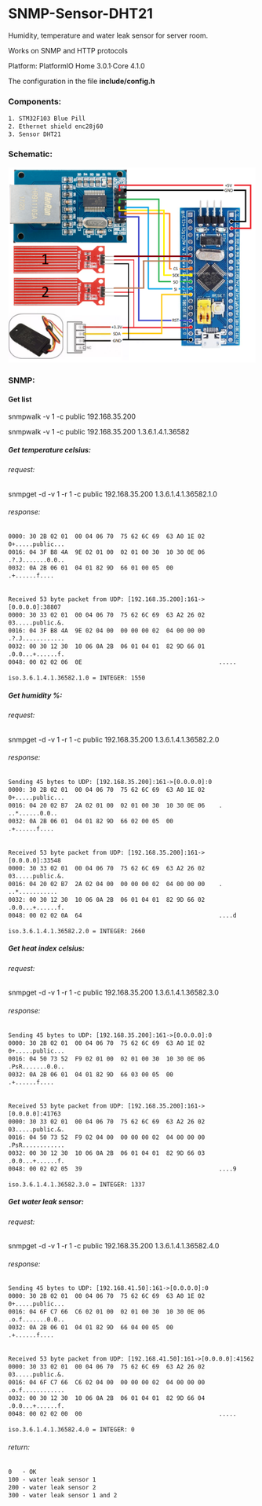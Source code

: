 # SNMP-Sensor-DHT21

Humidity, temperature and water leak sensor for server room.

Works on SNMP and HTTP protocols

Platform: PlatformIO Home 3.0.1·Core 4.1.0

The configuration in the file **include/config.h**

### Сomponents:

    1. STM32F103 Blue Pill
    2. Ethernet shield enc28j60
    3. Sensor DHT21

### Schematic:
![Schematic](schematic.png)

### SNMP:

#### Get list
snmpwalk -v 1 -c public 192.168.35.200

snmpwalk -v 1 -c public 192.168.35.200 1.3.6.1.4.1.36582

##### Get temperature сelsius:

###### request:
snmpget -d -v 1 -r 1 -c public 192.168.35.200 1.3.6.1.4.1.36582.1.0

###### response:
```
0000: 30 2B 02 01  00 04 06 70  75 62 6C 69  63 A0 1E 02    0+.....public...
0016: 04 3F B8 4A  9E 02 01 00  02 01 00 30  10 30 0E 06    .?.J.......0.0..
0032: 0A 2B 06 01  04 01 82 9D  66 01 00 05  00             .+......f....


Received 53 byte packet from UDP: [192.168.35.200]:161->[0.0.0.0]:38807
0000: 30 33 02 01  00 04 06 70  75 62 6C 69  63 A2 26 02    03.....public.&.
0016: 04 3F B8 4A  9E 02 04 00  00 00 00 02  04 00 00 00    .?.J............
0032: 00 30 12 30  10 06 0A 2B  06 01 04 01  82 9D 66 01    .0.0...+......f.
0048: 00 02 02 06  0E                                       .....

iso.3.6.1.4.1.36582.1.0 = INTEGER: 1550
```
##### Get humidity %:

###### request:
snmpget -d -v 1 -r 1 -c public 192.168.35.200 1.3.6.1.4.1.36582.2.0

###### response:
```
Sending 45 bytes to UDP: [192.168.35.200]:161->[0.0.0.0]:0
0000: 30 2B 02 01  00 04 06 70  75 62 6C 69  63 A0 1E 02    0+.....public...
0016: 04 20 02 B7  2A 02 01 00  02 01 00 30  10 30 0E 06    . ..*......0.0..
0032: 0A 2B 06 01  04 01 82 9D  66 02 00 05  00             .+......f....


Received 53 byte packet from UDP: [192.168.35.200]:161->[0.0.0.0]:33548
0000: 30 33 02 01  00 04 06 70  75 62 6C 69  63 A2 26 02    03.....public.&.
0016: 04 20 02 B7  2A 02 04 00  00 00 00 02  04 00 00 00    . ..*...........
0032: 00 30 12 30  10 06 0A 2B  06 01 04 01  82 9D 66 02    .0.0...+......f.
0048: 00 02 02 0A  64                                       ....d

iso.3.6.1.4.1.36582.2.0 = INTEGER: 2660
```

##### Get heat index сelsius:

###### request:
snmpget -d -v 1 -r 1 -c public 192.168.35.200 1.3.6.1.4.1.36582.3.0

###### response:
```
Sending 45 bytes to UDP: [192.168.35.200]:161->[0.0.0.0]:0
0000: 30 2B 02 01  00 04 06 70  75 62 6C 69  63 A0 1E 02    0+.....public...
0016: 04 50 73 52  F9 02 01 00  02 01 00 30  10 30 0E 06    .PsR.......0.0..
0032: 0A 2B 06 01  04 01 82 9D  66 03 00 05  00             .+......f....


Received 53 byte packet from UDP: [192.168.35.200]:161->[0.0.0.0]:41763
0000: 30 33 02 01  00 04 06 70  75 62 6C 69  63 A2 26 02    03.....public.&.
0016: 04 50 73 52  F9 02 04 00  00 00 00 02  04 00 00 00    .PsR............
0032: 00 30 12 30  10 06 0A 2B  06 01 04 01  82 9D 66 03    .0.0...+......f.
0048: 00 02 02 05  39                                       ....9

iso.3.6.1.4.1.36582.3.0 = INTEGER: 1337
```

##### Get water leak sensor:

###### request:
snmpget -d -v 1 -r 1 -c public 192.168.35.200 1.3.6.1.4.1.36582.4.0

###### response:
```
Sending 45 bytes to UDP: [192.168.41.50]:161->[0.0.0.0]:0
0000: 30 2B 02 01  00 04 06 70  75 62 6C 69  63 A0 1E 02    0+.....public...
0016: 04 6F C7 66  C6 02 01 00  02 01 00 30  10 30 0E 06    .o.f.......0.0..
0032: 0A 2B 06 01  04 01 82 9D  66 04 00 05  00             .+......f....


Received 53 byte packet from UDP: [192.168.41.50]:161->[0.0.0.0]:41562
0000: 30 33 02 01  00 04 06 70  75 62 6C 69  63 A2 26 02    03.....public.&.
0016: 04 6F C7 66  C6 02 04 00  00 00 00 02  04 00 00 00    .o.f............
0032: 00 30 12 30  10 06 0A 2B  06 01 04 01  82 9D 66 04    .0.0...+......f.
0048: 00 02 02 00  00                                       .....

iso.3.6.1.4.1.36582.4.0 = INTEGER: 0
```

###### return:
```
0   - OK
100 - water leak sensor 1
200 - water leak sensor 2
300 - water leak sensor 1 and 2
```